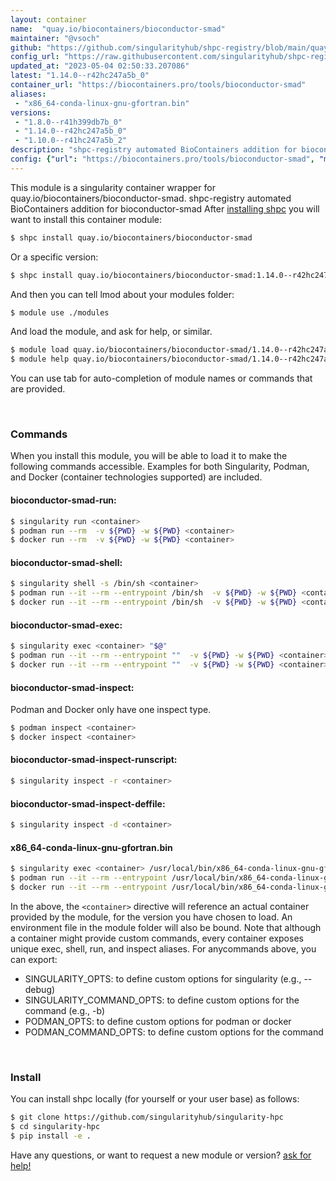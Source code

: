 ```yaml
---
layout: container
name:  "quay.io/biocontainers/bioconductor-smad"
maintainer: "@vsoch"
github: "https://github.com/singularityhub/shpc-registry/blob/main/quay.io/biocontainers/bioconductor-smad/container.yaml"
config_url: "https://raw.githubusercontent.com/singularityhub/shpc-registry/main/quay.io/biocontainers/bioconductor-smad/container.yaml"
updated_at: "2023-05-04 02:50:33.207086"
latest: "1.14.0--r42hc247a5b_0"
container_url: "https://biocontainers.pro/tools/bioconductor-smad"
aliases:
 - "x86_64-conda-linux-gnu-gfortran.bin"
versions:
 - "1.8.0--r41h399db7b_0"
 - "1.14.0--r42hc247a5b_0"
 - "1.10.0--r41hc247a5b_2"
description: "shpc-registry automated BioContainers addition for bioconductor-smad"
config: {"url": "https://biocontainers.pro/tools/bioconductor-smad", "maintainer": "@vsoch", "description": "shpc-registry automated BioContainers addition for bioconductor-smad", "latest": {"1.14.0--r42hc247a5b_0": "sha256:6c37cc5e8f6922a04dcaf41c6de8499471643f3191477847bdb186fea9c657f0"}, "tags": {"1.8.0--r41h399db7b_0": "sha256:a2b707a2eda3cb2c1e7763d528aaae9c7b7ce23a11e21b34909c80ca43d5b0a0", "1.14.0--r42hc247a5b_0": "sha256:6c37cc5e8f6922a04dcaf41c6de8499471643f3191477847bdb186fea9c657f0", "1.10.0--r41hc247a5b_2": "sha256:fb3c59477ffe879840cd9de51f40edbd258ea7adf854dc19f129b244c2ecdefe"}, "docker": "quay.io/biocontainers/bioconductor-smad", "aliases": {"x86_64-conda-linux-gnu-gfortran.bin": "/usr/local/bin/x86_64-conda-linux-gnu-gfortran.bin"}}
---
```


This module is a singularity container wrapper for quay.io/biocontainers/bioconductor-smad.
shpc-registry automated BioContainers addition for bioconductor-smad
After [installing shpc](#install) you will want to install this container module:


```bash
$ shpc install quay.io/biocontainers/bioconductor-smad
```

Or a specific version:

```bash
$ shpc install quay.io/biocontainers/bioconductor-smad:1.14.0--r42hc247a5b_0
```

And then you can tell lmod about your modules folder:

```bash
$ module use ./modules
```

And load the module, and ask for help, or similar.

```bash
$ module load quay.io/biocontainers/bioconductor-smad/1.14.0--r42hc247a5b_0
$ module help quay.io/biocontainers/bioconductor-smad/1.14.0--r42hc247a5b_0
```

You can use tab for auto-completion of module names or commands that are provided.

<br>

### Commands

When you install this module, you will be able to load it to make the following commands accessible.
Examples for both Singularity, Podman, and Docker (container technologies supported) are included.

#### bioconductor-smad-run:

```bash
$ singularity run <container>
$ podman run --rm  -v ${PWD} -w ${PWD} <container>
$ docker run --rm  -v ${PWD} -w ${PWD} <container>
```

#### bioconductor-smad-shell:

```bash
$ singularity shell -s /bin/sh <container>
$ podman run --it --rm --entrypoint /bin/sh  -v ${PWD} -w ${PWD} <container>
$ docker run --it --rm --entrypoint /bin/sh  -v ${PWD} -w ${PWD} <container>
```

#### bioconductor-smad-exec:

```bash
$ singularity exec <container> "$@"
$ podman run --it --rm --entrypoint ""  -v ${PWD} -w ${PWD} <container> "$@"
$ docker run --it --rm --entrypoint ""  -v ${PWD} -w ${PWD} <container> "$@"
```

#### bioconductor-smad-inspect:

Podman and Docker only have one inspect type.

```bash
$ podman inspect <container>
$ docker inspect <container>
```

#### bioconductor-smad-inspect-runscript:

```bash
$ singularity inspect -r <container>
```

#### bioconductor-smad-inspect-deffile:

```bash
$ singularity inspect -d <container>
```


#### x86_64-conda-linux-gnu-gfortran.bin

```bash
$ singularity exec <container> /usr/local/bin/x86_64-conda-linux-gnu-gfortran.bin
$ podman run --it --rm --entrypoint /usr/local/bin/x86_64-conda-linux-gnu-gfortran.bin   -v ${PWD} -w ${PWD} <container> -c " $@"
$ docker run --it --rm --entrypoint /usr/local/bin/x86_64-conda-linux-gnu-gfortran.bin   -v ${PWD} -w ${PWD} <container> -c " $@"
```



In the above, the `<container>` directive will reference an actual container provided
by the module, for the version you have chosen to load. An environment file in the
module folder will also be bound. Note that although a container
might provide custom commands, every container exposes unique exec, shell, run, and
inspect aliases. For anycommands above, you can export:

 - SINGULARITY_OPTS: to define custom options for singularity (e.g., --debug)
 - SINGULARITY_COMMAND_OPTS: to define custom options for the command (e.g., -b)
 - PODMAN_OPTS: to define custom options for podman or docker
 - PODMAN_COMMAND_OPTS: to define custom options for the command

<br>

### Install

You can install shpc locally (for yourself or your user base) as follows:

```bash
$ git clone https://github.com/singularityhub/singularity-hpc
$ cd singularity-hpc
$ pip install -e .
```

Have any questions, or want to request a new module or version? [ask for help!](https://github.com/singularityhub/singularity-hpc/issues)